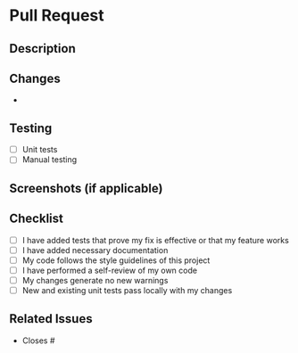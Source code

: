 # Pull Request

## Description
<!-- Provide a description of what this PR does -->

## Changes
<!-- List of specific changes made in this PR -->
- 

## Testing
<!-- How were these changes tested? -->
- [ ] Unit tests 
- [ ] Manual testing

## Screenshots (if applicable)
<!-- Add screenshots of UI changes -->

## Checklist
- [ ] I have added tests that prove my fix is effective or that my feature works
- [ ] I have added necessary documentation
- [ ] My code follows the style guidelines of this project
- [ ] I have performed a self-review of my own code
- [ ] My changes generate no new warnings
- [ ] New and existing unit tests pass locally with my changes

## Related Issues
<!-- List any related issues that this PR addresses -->
- Closes #